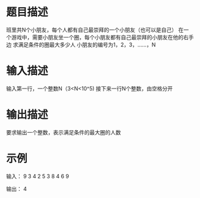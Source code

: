 # 题目描述
班里共N个小朋友，每个人都有自己最崇拜的一个小朋友（也可以是自己）
在一个游戏中，需要小朋友坐一个圈，每个小朋友都有自己最崇拜的小朋友在他的右手边
求满足条件的圈最大多少人
小朋友的编号为1，2，3，……，N

# 输入描述
输入第一行，一个整数N（3<N<10^5)
接下来一行N个整数，由空格分开

# 输出描述
要求输出一个整数，表示满足条件的最大圈的人数

# 示例
输入：
9
3 4 2 5 3 8 4 6 9 
<!-- g[1]=3代表的就是从1有一条边指向3 -->
输出：
4